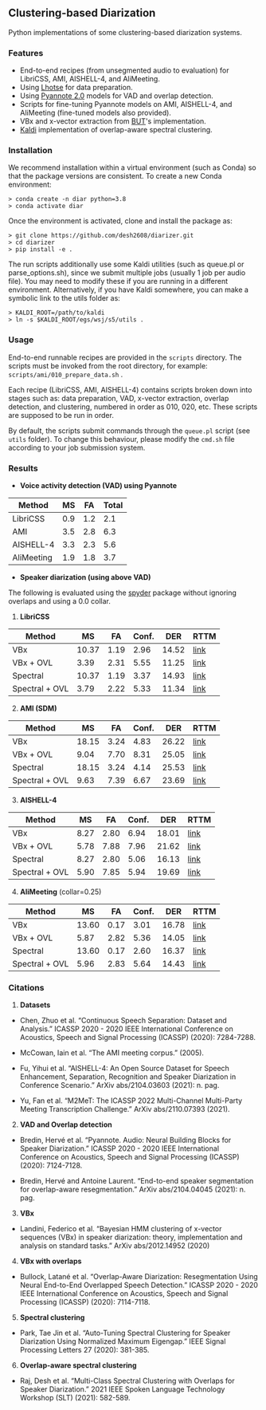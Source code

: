## Clustering-based Diarization

Python implementations of some clustering-based diarization systems.

### Features

* End-to-end recipes (from unsegmented audio to evaluation) for LibriCSS, AMI, AISHELL-4, and AliMeeting.
* Using [Lhotse](https://github.com/lhotse-speech/lhotse) for data preparation. 
* Using [Pyannote 2.0](https://github.com/pyannote/pyannote-audio/tree/develop) models for VAD and overlap detection.
* Scripts for fine-tuning Pyannote models on AMI, AISHELL-4, and AliMeeting (fine-tuned models also provided).
* VBx and x-vector extraction from [BUT](https://github.com/BUTSpeechFIT/VBx)'s implementation.
* [Kaldi](https://github.com/kaldi-asr/kaldi) implementation of overlap-aware spectral clustering.

### Installation

We recommend installation within a virtual environment (such as Conda) so that the
package versions are consistent. To create a new Conda environment:

```
> conda create -n diar python=3.8
> conda activate diar
```

Once the environment is activated, clone and install the package as:

```
> git clone https://github.com/desh2608/diarizer.git
> cd diarizer
> pip install -e . 
```

The run scripts additionally use some Kaldi utilities (such as queue.pl or parse_options.sh), 
since we submit multiple jobs (usually 1 job per audio file). You may need to modify these
if you are running in a different environment. Alternatively, if you have Kaldi somewhere, 
you can make a symbolic link to the utils folder as:

```
> KALDI_ROOT=/path/to/kaldi
> ln -s $KALDI_ROOT/egs/wsj/s5/utils .
```

### Usage

End-to-end runnable recipes are provided in the `scripts` directory. The scripts must be
invoked from the root directory, for example: `scripts/ami/010_prepare_data.sh` .

Each recipe (LibriCSS, AMI, AISHELL-4) contains scripts broken down into stages such as:
data preparation, VAD, x-vector extraction, overlap detection, and clustering, numbered
in order as 010, 020, etc. These scripts are supposed to be run in order.

By default, the scripts submit commands through the `queue.pl` script (see `utils` folder). To change
this behaviour, please modify the `cmd.sh` file according to your job submission system.

### Results

* **Voice activity detection (VAD) using Pyannote**

| Method   | MS    | FA | Total   |
|----------|-------|----|------|
| LibriCSS | 0.9 | 1.2 | 2.1 | 
| AMI | 3.5 | 2.8 | 6.3 |
| AISHELL-4 | 3.3 | 2.3 | 5.6 |
| AliMeeting | 1.9 | 1.8 | 3.7 |

* **Speaker diarization (using above VAD)**

The following is evaluated using the [spyder](https://github.com/desh2608/spyder) package without ignoring overlaps and using a 0.0 collar.

1. **LibriCSS**

| Method   | MS    | FA | Conf. | DER   | RTTM |
|----------|-------|----|-------|-------|------|
| VBx | 10.37 | 1.19 | 2.96 | 14.52 | [link](rttm/libricss_test_vbx.tar.gz) |
| VBx + OVL | 3.39 | 2.31 | 5.55 | 11.25 | [link](rttm/libricss_test_vbx_ovl.tar.gz) |
| Spectral | 10.37 | 1.19 | 3.37 | 14.93 |[link](rttm/libricss_test_spectral.tar.gz) |
| Spectral + OVL | 3.79 | 2.22 | 5.33 | 11.34 |[link](rttm/libricss_test_spectral_ovl.tar.gz) |

2. **AMI (SDM)**

| Method   | MS    | FA | Conf. | DER   | RTTM |
|----------|-------|----|-------|-------|------|
| VBx | 18.15 | 3.24 | 4.83 | 26.22 | [link](rttm/ami_test_vbx.tar.gz) |
| VBx + OVL | 9.04 | 7.70 | 8.31  | 25.05 | [link](rttm/ami_test_vbx_ovl.tar.gz) |
| Spectral | 18.15 | 3.24 | 4.14 | 25.53 | [link](rttm/ami_test_spectral.tar.gz) |
| Spectral + OVL | 9.63 | 7.39 | 6.67 | 23.69 | [link](rttm/ami_test_spectral_ovl.tar.gz) |

3. **AISHELL-4**

| Method   | MS    | FA | Conf. | DER   | RTTM |
|----------|-------|----|-------|-------|------|
| VBx | 8.27 | 2.80 | 6.94 | 18.01 | [link](rttm/aishell4_test_vbx.tar.gz) |
| VBx + OVL | 5.78 | 7.88 | 7.96 | 21.62 | [link](rttm/aishell4_test_vbx_ovl.tar.gz) |
| Spectral | 8.27 | 2.80 | 5.06 | 16.13 | [link](rttm/aishell4_test_spectral.tar.gz) |
| Spectral + OVL | 5.90 | 7.85 | 5.94 | 19.69 | [link](rttm/aishell4_test_spectral_ovl.tar.gz) |

4. **AliMeeting** (collar=0.25)

| Method   | MS    | FA | Conf. | DER   | RTTM |
|----------|-------|----|-------|-------|------|
| VBx | 13.60 | 0.17 | 3.01 | 16.78 | [link](rttm/alimeeting_test_vbx.tar.gz) |
| VBx + OVL | 5.87 | 2.82 | 5.36 | 14.05 | [link](rttm/alimeeting_test_vbx_ovl.tar.gz) |
| Spectral | 13.60 | 0.17 | 2.60 | 16.37 | [link](rttm/alimeeting_test_spectral.tar.gz) |
| Spectral + OVL | 5.96 | 2.83 | 5.64 | 14.43 | [link](rttm/alimeeting_test_spectral_ovl.tar.gz) |

### Citations

1. **Datasets**

* Chen, Zhuo et al. “Continuous Speech Separation: Dataset and Analysis.” ICASSP 2020 - 2020 IEEE International Conference on Acoustics, Speech and Signal Processing (ICASSP) (2020): 7284-7288.

* McCowan, Iain et al. “The AMI meeting corpus.” (2005).

* Fu, Yihui et al. “AISHELL-4: An Open Source Dataset for Speech Enhancement, Separation, Recognition and Speaker Diarization in Conference Scenario.” ArXiv abs/2104.03603 (2021): n. pag.

* Yu, Fan et al. “M2MeT: The ICASSP 2022 Multi-Channel Multi-Party Meeting Transcription Challenge.” ArXiv abs/2110.07393 (2021).

2. **VAD and Overlap detection**

* Bredin, Hervé et al. “Pyannote. Audio: Neural Building Blocks for Speaker Diarization.” ICASSP 2020 - 2020 IEEE International Conference on Acoustics, Speech and Signal Processing (ICASSP) (2020): 7124-7128.

* Bredin, Hervé and Antoine Laurent. “End-to-end speaker segmentation for overlap-aware resegmentation.” ArXiv abs/2104.04045 (2021): n. pag.

3. **VBx**

* Landini, Federico et al. “Bayesian HMM clustering of x-vector sequences (VBx) in speaker diarization: theory, implementation and analysis on standard tasks.” ArXiv abs/2012.14952 (2020)

4. **VBx with overlaps**

* Bullock, Latané et al. “Overlap-Aware Diarization: Resegmentation Using Neural End-to-End Overlapped Speech Detection.” ICASSP 2020 - 2020 IEEE International Conference on Acoustics, Speech and Signal Processing (ICASSP) (2020): 7114-7118.

5. **Spectral clustering**

* Park, Tae Jin et al. “Auto-Tuning Spectral Clustering for Speaker Diarization Using Normalized Maximum Eigengap.” IEEE Signal Processing Letters 27 (2020): 381-385.

6. **Overlap-aware spectral clustering**

* Raj, Desh et al. “Multi-Class Spectral Clustering with Overlaps for Speaker Diarization.” 2021 IEEE Spoken Language Technology Workshop (SLT) (2021): 582-589.
